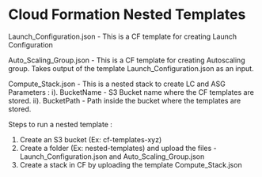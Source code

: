 # Cloud Formation Nested Templates

Launch_Configuration.json - This is a CF template for creating Launch Configuration

Auto_Scaling_Group.json - This is a CF template for creating Autoscaling group. Takes output of the template Launch_Configuration.json as an input.

Compute_Stack.json - This is a nested stack to create LC and ASG
                     Parameters :
                     i). BucketName - S3 Bucket name where the CF templates are stored.
                     ii). BucketPath - Path inside the bucket where the templates are stored.

Steps to run a nested template :
1. Create an S3 bucket (Ex: cf-templates-xyz)
2. Create a folder (Ex: nested-templates) and upload the files - Launch_Configuration.json and Auto_Scaling_Group.json
3. Create a stack in CF by uploading the template Compute_Stack.json
